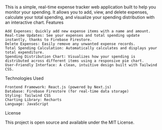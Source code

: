 
This is a simple, real-time expense tracker web application built to help you monitor your spending. It allows you to add, view, and delete expenses, calculate your total spending, and visualize your spending distribution with an interactive chart.
Features

    Add Expenses: Quickly add new expense items with a name and amount.
    Real-time Updates: See your expenses and total spending update instantly, thanks to Firebase Firestore.
    Delete Expenses: Easily remove any unwanted expense records.
    Total Spending Calculation: Automatically calculates and displays your total expenditure.
    Spending Distribution Chart: Visualizes how your spending is distributed across different items using a responsive pie chart.
    User-Friendly Interface: A clean, intuitive design built with Tailwind CSS.

Technologies Used

    Frontend Framework: React.js (powered by Next.js)
    Database: Firebase Firestore (for real-time data storage)
    Styling: Tailwind CSS
    Charting Library: Recharts
    Language: JavaScript

License

This project is open source and available under the MIT License.
